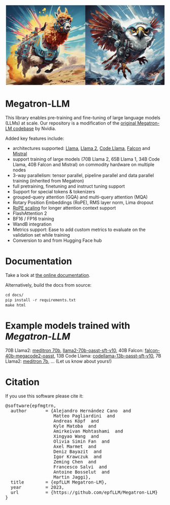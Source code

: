
<div align="center">
  <img src="docs/imgs/llama-falcon.png"  width="500">
</div>

# Megatron-LLM

This library enables pre-training and fine-tuning of large language models (LLMs) at scale.
Our repository is a modification of the [original Megatron-LM codebase](https://github.com/NVIDIA/Megatron-LM) by Nvidia.

Added key features include:
- architectures supported: [Llama](https://arxiv.org/abs/2302.13971), [Llama 2](https://arxiv.org/abs/2307.09288), [Code Llama](https://arxiv.org/abs/2308.12950), [Falcon](https://huggingface.co/tiiuae) and [Mistral](https://arxiv.org/abs/2310.06825)
- support training of large models (70B Llama 2, 65B Llama 1, 34B Code Llama, 40B Falcon and Mistral) on commodity hardware on multiple nodes
- 3-way parallelism: tensor parallel, pipeline parallel and data parallel training (inherited from Megatron)
- full pretraining, finetuning and instruct tuning support
- Support for special tokens & tokenizers
- grouped-query attention (GQA) and multi-query attention (MQA)
- Rotary Position Embeddings (RoPE), RMS layer norm, Lima dropout
- [RoPE scaling](https://together.ai/blog/llama-2-7b-32k) for longer attention context support
- FlashAttention 2
- BF16 / FP16 training
- WandB integration
- Metrics support: Ease to add custom metrics to evaluate on the validation set while training
- Conversion to and from Hugging Face hub

# Documentation

Take a look at [the online documentation](https://epfllm.github.io/Megatron-LLM).

Alternatively, build the docs from source:
```
cd docs/
pip install -r requirements.txt
make html
```

# Example models trained with *Megatron-LLM*
70B Llama2: [meditron 70b](https://huggingface.co/epfl-llm/meditron-70b), [llama2-70b-oasst-sft-v10](https://huggingface.co/OpenAssistant/llama2-70b-oasst-sft-v10), 
40B Falcon: [falcon-40b-megacode2-oasst](https://huggingface.co/OpenAssistant/falcon-40b-megacode2-oasst), 
13B Code Llama: [codellama-13b-oasst-sft-v10](https://huggingface.co/OpenAssistant/codellama-13b-oasst-sft-v10), 
7B Llama2: [meditron 7b](https://huggingface.co/epfl-llm/meditron-7b), ...
(Let us know about yours!)

# Citation

If you use this software please cite it:
<pre>
@software{epfmgtrn,
  author       = {Alejandro Hernández Cano  and
                  Matteo Pagliardini  and
                  Andreas Köpf  and
                  Kyle Matoba  and
                  Amirkeivan Mohtashami  and
                  Xingyao Wang  and
                  Olivia Simin Fan  and
                  Axel Marmet  and
                  Deniz Bayazit  and
                  Igor Krawczuk  and
                  Zeming Chen  and
                  Francesco Salvi  and
                  Antoine Bosselut  and
                  Martin Jaggi},
  title        = {epfLLM Megatron-LM},
  year         = 2023,
  url          = {https://github.com/epfLLM/Megatron-LLM}
}
</pre>
